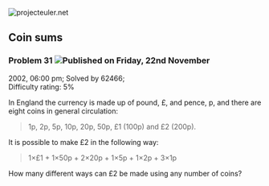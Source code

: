 ![projecteuler.net](images/print_page_logo.png)

## Coin sums

### Problem 31 ![](images/icon_info.png)Published on Friday, 22nd November
2002, 06:00 pm; Solved by 62466;  
Difficulty rating: 5%

In England the currency is made up of pound, £, and pence, p, and there are
eight coins in general circulation:

> 1p, 2p, 5p, 10p, 20p, 50p, £1 (100p) and £2 (200p).

It is possible to make £2 in the following way:

> 1×£1 + 1×50p + 2×20p + 1×5p + 1×2p + 3×1p

How many different ways can £2 be made using any number of coins?

  
  

